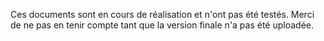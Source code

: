 Ces documents sont en cours de réalisation et n'ont pas été testés. Merci de ne pas en tenir compte tant que la version finale n'a pas été uploadée.
